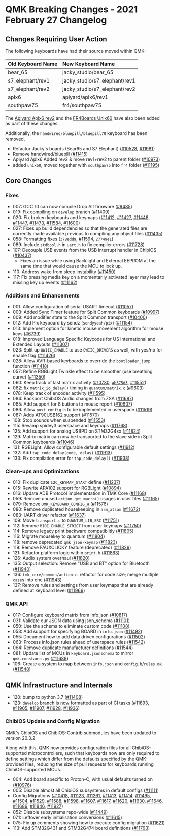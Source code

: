 # QMK Breaking Changes - 2021 February 27 Changelog

## Changes Requiring User Action

The following keyboards have had their source moved within QMK:

Old Keyboard Name | New Keyboard Name
:---------------- | :----------------
bear_65 | jacky_studio/bear_65
s7_elephant/rev1 | jacky_studio/s7_elephant/rev1
s7_elephant/rev2 | jacky_studio/s7_elephant/rev2
aplx6 | aplyard/aplx6/rev1
southpaw75 | fr4/southpaw75

The [Aplyard Aplx6 rev2](https://github.com/qmk/qmk_firmware/tree/0.12.0/keyboards/aplyard/aplx6/rev1) and the [FR4Boards Unix60](https://github.com/qmk/qmk_firmware/tree/0.12.0/keyboards/fr4/unix60) have also been added as part of these changes.

Additionally, the `handwired/bluepill/bluepill70` keyboard has been removed.

* Refactor Jacky's boards (Bear65 and S7 Elephant) ([#10528](https://github.com/qmk/qmk_firmware/pull/10528), [#11981](https://github.com/qmk/qmk_firmware/pull/11981))
* Remove handwired/bluepill ([#11415](https://github.com/qmk/qmk_firmware/pull/11415))
* Aplyard Aplx6 Added rev2 & move rev1+rev2 to parent folder ([#10973](https://github.com/qmk/qmk_firmware/pull/10973))
* added `unix60`, moved together with `southpaw75` into `fr4` folder ([#11195](https://github.com/qmk/qmk_firmware/pull/11195))


## Core Changes

### Fixes

* 007: GCC 10 can now compile Drop Alt firmware ([#9485](https://github.com/qmk/qmk_firmware/pull/9485))
* 019: Fix compiling on `develop` branch ([#11409](https://github.com/qmk/qmk_firmware/pull/11409))
* 020: Fix broken keyboards and keymaps ([#11412](https://github.com/qmk/qmk_firmware/pull/11412), [#11427](https://github.com/qmk/qmk_firmware/pull/11427), [#11448](https://github.com/qmk/qmk_firmware/pull/11448), [#11447](https://github.com/qmk/qmk_firmware/pull/11447), [#11473](https://github.com/qmk/qmk_firmware/pull/11473), [#11584](https://github.com/qmk/qmk_firmware/pull/11584), [#11600](https://github.com/qmk/qmk_firmware/pull/11600))
* 027: Fixes up build dependencies so that the generated files are correctly made available previous to compiling any object files ([#11435](https://github.com/qmk/qmk_firmware/pull/11435))
* 058: Formatting fixes ([`378edd9`](https://github.com/qmk/qmk_firmware/commit/378edd9491f2ab0d3d8a970c9a8e64bc03ca15cf), [#11594](https://github.com/qmk/qmk_firmware/pull/11594), [`27749e1`](https://github.com/qmk/qmk_firmware/commit/27749e1c967c02c05e62a89a0ae2776dd7e5158c))
* 089: Include `stdbool.h` in `uart.h` to fix compiler errors ([#11728](https://github.com/qmk/qmk_firmware/pull/11728))
* 107: Decouple USB events from the USB interrupt handler in ChibiOS ([#10437](https://github.com/qmk/qmk_firmware/pull/10437))
  * Fixes an issue while using Backlight and External EEPROM at the same time that would cause the MCU to lock up.
* 110: Address wake from sleep instability ([#11450](https://github.com/qmk/qmk_firmware/pull/11450))
* 117: Fix pressing media key on a momentarily activated layer may lead to missing key up events ([#11162](https://github.com/qmk/qmk_firmware/pull/11162))

### Additions and Enhancements

* 001: Allow configuration of serial USART timeout ([#11057](https://github.com/qmk/qmk_firmware/pull/11057))
* 003: Added Sync Timer feature for Split Common keyboards ([#10997](https://github.com/qmk/qmk_firmware/pull/10997))
* 009: Add modifier state to the Split Common transport ([#10400](https://github.com/qmk/qmk_firmware/pull/10400))
* 012: Add Pix keyboard by sendz (`sendyyeah/pix`) ([#11154](https://github.com/qmk/qmk_firmware/pull/11154))
* 013: Implement option for kinetic mouse movement algorithm for mouse keys ([#6739](https://github.com/qmk/qmk_firmware/pull/6739))
* 018: Improved Language Specific Keycodes for US International and Extended Layouts ([#11307](https://github.com/qmk/qmk_firmware/pull/11307))
* 023: Split up `QWIIC_ENABLE` to use `QWIIC_DRIVERS` as well, with yes/no for enable flag ([#11426](https://github.com/qmk/qmk_firmware/pull/11426))
* 028: Allow AVR-based keyboards to override the `bootloader_jump` function ([#11418](https://github.com/qmk/qmk_firmware/pull/11418))
* 057: Refine RGBLight Twinkle effect to be smoother (use breathing curve) ([#11350](https://github.com/qmk/qmk_firmware/pull/11350))
* 060: Keep track of last matrix activity ([#10730](https://github.com/qmk/qmk_firmware/pull/10730), [`ab375d3`](https://github.com/qmk/qmk_firmware/commit/ab375d3d075c105f09a1ddd0e155f178225518bc), [#11552](https://github.com/qmk/qmk_firmware/pull/11552))
* 062: fix `matrix_io_delay()` timing in `quantum/matrix.c` ([#9603](https://github.com/qmk/qmk_firmware/pull/9603))
* 078: Keep track of encoder activity ([#11595](https://github.com/qmk/qmk_firmware/pull/11595))
* 084: Backport ChibiOS Audio changes from ZSA ([#11687](https://github.com/qmk/qmk_firmware/pull/11687))
* 085: Add support for 8 buttons to mouse report ([#10807](https://github.com/qmk/qmk_firmware/pull/10807))
* 086: Allow `post_config.h` to be implemented in userspace ([#11519](https://github.com/qmk/qmk_firmware/pull/11519))
* 087: Adds AT90USB162 support ([#11570](https://github.com/qmk/qmk_firmware/pull/11570))
* 108: Stop sounds when suspended ([#11553](https://github.com/qmk/qmk_firmware/pull/11553))
* 115: Revamp spidey3 userspace and keymaps ([#11768](https://github.com/qmk/qmk_firmware/pull/11768))
* 125: Add support for analog USBPD on STM32G4xx ([#11824](https://github.com/qmk/qmk_firmware/pull/11824))
* 129: Matrix matrix can now be transported to the slave side in Split Common keyboards ([#11046](https://github.com/qmk/qmk_firmware/pull/11046))
* 131: RGBLight: Allow configurable default settings ([#11912](https://github.com/qmk/qmk_firmware/pull/11912))
* 132: Add `tap_code_delay(code, delay)` ([#11913](https://github.com/qmk/qmk_firmware/pull/11913))
* 133: Fix compilation error for `tap_code_delay()` ([#11938](https://github.com/qmk/qmk_firmware/pull/11938))

### Clean-ups and Optimizations

* 010: Fix duplicate `I2C_KEYMAP_START` define ([#11237](https://github.com/qmk/qmk_firmware/pull/11237))
* 015: Rewrite APA102 support for RGBLight ([#10894](https://github.com/qmk/qmk_firmware/pull/10894))
* 016: Update ADB Protocol implementation in TMK Core ([#11168](https://github.com/qmk/qmk_firmware/pull/11168))
* 059: Remove unused `action_get_macro()` usages in user files ([#11165](https://github.com/qmk/qmk_firmware/pull/11165))
* 079: Remove `QMK_KEYBOARD_CONFIG_H` ([#11576](https://github.com/qmk/qmk_firmware/pull/11576))
* 080: Remove duplicated housekeeping in `arm_atsam` ([#11672](https://github.com/qmk/qmk_firmware/pull/11672))
* 083: UART driver refactor ([#11637](https://github.com/qmk/qmk_firmware/pull/11637))
* 109: Move `transport.c` to `QUANTUM_LIB_SRC` ([#11751](https://github.com/qmk/qmk_firmware/pull/11751))
* 112: Remove `MIDI_ENABLE_STRICT` from user keymaps ([#11750](https://github.com/qmk/qmk_firmware/pull/11750))
* 114: Remove legacy print backward compatiblitly ([#11805](https://github.com/qmk/qmk_firmware/pull/11805))
* 116: Migrate mousekey to quantum ([#11804](https://github.com/qmk/qmk_firmware/pull/11804))
* 118: remove deprecated `qmk json-keymap` ([#11823](https://github.com/qmk/qmk_firmware/pull/11823))
* 119: Remove FAUXCLICKY feature (deprecated) ([#11829](https://github.com/qmk/qmk_firmware/pull/11829))
* 121: Refactor platform logic within `print.h` ([#11863](https://github.com/qmk/qmk_firmware/pull/11863))
* 126: Audio system overhaul ([#11820](https://github.com/qmk/qmk_firmware/pull/11820))
* 135: Output selection: Remove "USB and BT" option for Bluetooth ([#11940](https://github.com/qmk/qmk_firmware/pull/11940))
* 136: `tmk_core/common/action.c`: refactor for code size; merge multiple `case`s into one ([#11943](https://github.com/qmk/qmk_firmware/pull/11943))
* 137: Remove rules and settings from user keymaps that are already defined at keyboard level ([#11966](https://github.com/qmk/qmk_firmware/pull/11966))

### QMK API

* 017: Configure keyboard matrix from info.json ([#10817](https://github.com/qmk/qmk_firmware/pull/10817))
* 031: Validate our JSON data using json_schema ([#11101](https://github.com/qmk/qmk_firmware/pull/11101))
* 050: Use the schema to eliminate custom code ([#11108](https://github.com/qmk/qmk_firmware/pull/11108))
* 053: Add support for specifying BOARD in `info.json` ([#11492](https://github.com/qmk/qmk_firmware/pull/11492))
* 055: Document how to add data driven configurations ([#11502](https://github.com/qmk/qmk_firmware/pull/11502))
* 063: Process info.json rules ahead of userspace rules ([#11542](https://github.com/qmk/qmk_firmware/pull/11542))
* 064: Remove duplicate manufacturer definitions ([#11544](https://github.com/qmk/qmk_firmware/pull/11544))
* 081: Update list of MCUs in `keyboard.jsonschema` to mirror `qmk.constants.py` ([#11688](https://github.com/qmk/qmk_firmware/pull/11688))
* 106: Create a system to map between `info.json` and `config.h`/`rules.mk` ([#11548](https://github.com/qmk/qmk_firmware/pull/11548))


## QMK Infrastructure and Internals

* 120: bump to python 3.7 ([#11408](https://github.com/qmk/qmk_firmware/pull/11408))
* 123: `develop` branch is now formatted as part of CI tasks ([#11893](https://github.com/qmk/qmk_firmware/pull/11893), [#11905](https://github.com/qmk/qmk_firmware/pull/11905), [#11907](https://github.com/qmk/qmk_firmware/pull/11907), [#11928](https://github.com/qmk/qmk_firmware/pull/11928), [#11936](https://github.com/qmk/qmk_firmware/pull/11936))

### ChibiOS Update and Config Migration

QMK's ChibiOS and ChibiOS-Contrib submodules have been updated to version 20.3.2.

Along with this, QMK now provides configuration files for all ChibiOS-supported microcontrollers, such that keyboards now are only required to define settings which differ from the defaults specified by the QMK-provided files, reducing the size of pull requests for keyboards running ChibiOS-supported MCUs.

* 004: Add board specific to Proton-C, with usual defaults turned on ([#10976](https://github.com/qmk/qmk_firmware/pull/10976))
* 005: Disable almost all ChibiOS subsystems in default configs ([#11111](https://github.com/qmk/qmk_firmware/pull/11111))
* Config Migrations ([#10418](https://github.com/qmk/qmk_firmware/pull/10418), [#11123](https://github.com/qmk/qmk_firmware/pull/11123), [#11261](https://github.com/qmk/qmk_firmware/pull/11261), [#11413](https://github.com/qmk/qmk_firmware/pull/11413), [#11414](https://github.com/qmk/qmk_firmware/pull/11414), [#11495](https://github.com/qmk/qmk_firmware/pull/11495), [#11504](https://github.com/qmk/qmk_firmware/pull/11504), [#11529](https://github.com/qmk/qmk_firmware/pull/11529), [#11588](https://github.com/qmk/qmk_firmware/pull/11588), [#11598](https://github.com/qmk/qmk_firmware/pull/11598), [#11607](https://github.com/qmk/qmk_firmware/pull/11607), [#11617](https://github.com/qmk/qmk_firmware/pull/11617), [#11620](https://github.com/qmk/qmk_firmware/pull/11620), [#11630](https://github.com/qmk/qmk_firmware/pull/11630), [#11646](https://github.com/qmk/qmk_firmware/pull/11646), [#11689](https://github.com/qmk/qmk_firmware/pull/11689), [#11846](https://github.com/qmk/qmk_firmware/pull/11846), [#11927](https://github.com/qmk/qmk_firmware/pull/11927))
* 052: Disable subsystems repo-wide ([#11449](https://github.com/qmk/qmk_firmware/pull/11449))
* 071: Leftover early initialisation conversions ([#11615](https://github.com/qmk/qmk_firmware/pull/11615))
* 075: Fix up comments showing how to execute config migration ([#11621](https://github.com/qmk/qmk_firmware/pull/11621))
* 113: Add STM32G431 and STM32G474 board definitions ([#11793](https://github.com/qmk/qmk_firmware/pull/11793))


